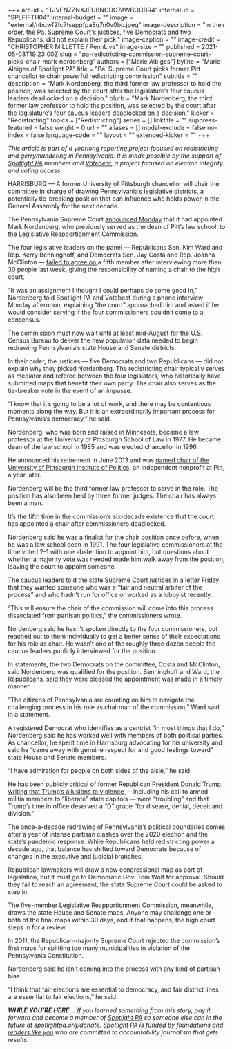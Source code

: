 +++
arc-id = "TJVFNZZNXJFUBNODG7AWBOOBR4"
internal-id = "SPLFIFTH04"
internal-budget = ""
image = "external/nbqwf2fc7tseppfpa8q7n0v0bc.jpeg"
image-description = "In their order, the Pa. Supreme Court's justices, five Democrats and two Republicans, did not explain their pick."
image-caption = ""
image-credit = "CHRISTOPHER MILLETTE / PennLive"
image-size = ""
published = 2021-05-03T19:23:00Z
slug = "pa-redistricting-commission-supreme-court-picks-chair-mark-nordenberg"
authors = ["Marie Albiges"]
byline = "Marie Albiges of Spotlight PA"
title = "Pa. Supreme Court picks former Pitt chancellor to chair powerful redistricting commission"
subtitle = ""
description = "Mark Nordenberg, the third former law professor to hold the position, was selected by the court after the legislature’s four caucus leaders deadlocked on a decision."
blurb = "Mark Nordenberg, the third former law professor to hold the position, was selected by the court after the legislature’s four caucus leaders deadlocked on a decision."
kicker = "Redistricting"
topics = ["Redistricting"]
series = []
linktitle = ""
suppress-featured = false
weight = 0
url = ""
aliases = []
modal-exclude = false
no-index = false
language-code = ""
layout = ""
extended-kicker = ""
+++

<i>This article is part of a yearlong reporting project focused on redistricting and gerrymandering in Pennsylvania. It is made possible by the support of </i><a href="https://lesspage.com/"><i>Spotlight PA</i></a><i> members and </i><a href="https://votebeat.org/"><i>Votebeat</i></a><i>, a project focused on election integrity and voting access.</i>

HARRISBURG — A former University of Pittsburgh chancellor will chair the committee in charge of drawing Pennsylvania’s legislative districts, a potentially tie-breaking position that can influence who holds power in the General Assembly for the next decade.

The Pennsylvania Supreme Court <a href="https://web.archive.org/web/20210527021244/http://www.pacourts.us/assets/opinions/Supreme/out/Order%20Entered%20-%20104765239134335172.pdf?cb=1">announced Monday</a> that it had appointed Mark Nordenberg, who previously served as the dean of Pitt’s law school, to the Legislative Reapportionment Commission.

The four legislative leaders on the panel — Republicans Sen. Kim Ward and Rep. Kerry Benninghoff, and Democrats Sen. Jay Costa and Rep. Joanna McClinton — <a href="https://lesspage.com/news/2021/04/pa-supreme-court-redistricting-chair-democrats-republicans-agreement/">failed to agree on </a>a fifth member after interviewing more than 30 people last week, giving the responsibility of naming a chair to the high court.

<script src="https://lesspage.com/embed.js" async></script><div data-spl-embed-version="1" data-spl-src="https://lesspage.com/embeds/newsletter/"></div>

“It was an assignment I thought I could perhaps do some good in,” Nordenberg told Spotlight PA and Votebeat during a phone interview Monday afternoon, explaining “the court” approached him and asked if he would consider serving if the four commissioners couldn’t come to a consensus.

The commission must now wait until at least mid-August for the U.S. Census Bureau to deliver the new population data needed to begin redrawing Pennsylvania’s state House and Senate districts.

In their order, the justices — five Democrats and two Republicans — did not explain why they picked Nordenberg. The redistricting chair typically serves as mediator and referee between the four legislators, who historically have submitted maps that benefit their own party. The chair also serves as the tie-breaker vote in the event of an impasse.

“I know that it’s going to be a lot of work, and there may be contentious moments along the way. But it is an extraordinarily important process for Pennsylvania’s democracy,” he said.

Nordenberg, who was born and raised in Minnesota, became a law professor at the University of Pittsburgh School of Law in 1977. He became dean of the law school in 1985 and was elected chancellor in 1996.

He announced his retirement in June 2013 and was <a href="https://archive.triblive.com/news/nordenberg-to-chair-pitts-institute-of-politics/">named chair of the University of Pittsburgh Institute of Politics</a>, an independent nonprofit at Pitt, a year later.

Nordenberg will be the third former law professor to serve in the role. The position has also been held by three former judges. The chair has always been a man.

It’s the fifth time in the commission’s six-decade existence that the court has appointed a chair after commissioners deadlocked.

Nordenberg said he was a finalist for the chair position once before, when he was a law school dean in 1991. The four legislative commissioners at the time voted 2-1 with one abstention to appoint him, but questions about whether a majority vote was needed made him walk away from the position, leaving the court to appoint someone.

The caucus leaders told the state Supreme Court justices in a letter Friday that they wanted someone who was a “fair and neutral arbiter of the process” and who hadn’t run for office or worked as a lobbyist recently.

“This will ensure the chair of the commission will come into this process dissociated from partisan politics,” the commissioners wrote.

Nordenberg said he hasn’t spoken directly to the four commissioners, but reached out to them individually to get a better sense of their expectations for his role as chair. He wasn’t one of the roughly three dozen people the caucus leaders publicly interviewed for the position.

In statements, the two Democrats on the committee, Costa and McClinton, said Nordenberg was qualified for the position. Benninghoff and Ward, the Republicans, said they were pleased the appointment was made in a timely manner.

“The citizens of Pennsylvania are counting on him to navigate the challenging process in his role as chairman of the commission,” Ward said in a statement.

A registered Democrat who identifies as a centrist “in most things that I do,” Nordenberg said he has worked well with members of both political parties. As chancellor, he spent time in Harrisburg advocating for his university and said he “came away with genuine respect for and good feelings toward” state House and Senate members.

“I have admiration for people on both sides of the aisle,” he said.

He has been publicly critical of former Republican President Donald Trump, <a href="https://www.post-gazette.com/opinion/Op-Ed/2020/10/31/Mark-Nordenberg-Grading-the-president-s-performance/stories/202010310011">writing that Trump’s allusions to violence </a>— including his call to armed militia members to “liberate” state capitols — were “troubling” and that Trump’s time in office deserved a “D” grade “for disease, denial, deceit and division.”

The once-a-decade redrawing of Pennsylvania’s political boundaries comes after a year of intense partisan clashes over the 2020 election and the state’s pandemic response. While Republicans held redistricting power a decade ago, that balance has shifted toward Democrats because of changes in the executive and judicial branches.

<script src="https://lesspage.com/embed.js" async></script><div data-spl-embed-version="1" data-spl-src="https://lesspage.com/embeds/donate/?teaser_text=If%20you%20learned%20something%2C%20pay%20it%20forward%20and%20become%20a%20member%20of%20Spotlight%20PA%20so%20someone%20else%20can%20in%20the%20future.%20%3Cb%3EFor%20a%20limited%20time%20only%2C%20all%20contributions%20will%20be%20matched%20dollar-for-dollar%20up%20to%20%2415%2C000.%3C%2Fb%3E"></div>

Republican lawmakers will draw a new congressional map as part of legislation, but it must go to Democratic Gov. Tom Wolf for approval. Should they fail to reach an agreement, the state Supreme Court could be asked to step in.

The five-member Legislative Reapportionment Commission, meanwhile, draws the state House and Senate maps. Anyone may challenge one or both of the final maps within 30 days, and if that happens, the high court steps in for a review.

In 2011, the Republican-majority Supreme Court rejected the commission’s first maps for splitting too many municipalities in violation of the Pennsylvania Constitution.

Nordenberg said he isn’t coming into the process with any kind of partisan bias.

“I think that fair elections are essential to democracy, and fair district lines are essential to fair elections,” he said.

<i><b>WHILE YOU’RE HERE...</b></i><i> If you learned something from this story, pay it forward and become a member of </i><a href="https://lesspage.com/"><i>Spotlight PA</i></a><i> so someone else can in the future at </i><a href="http://spotlightpa.org/donate"><i>spotlightpa.org/donate</i></a><i>. Spotlight PA is funded by</i><a href="https://lesspage.com/support"><i> foundations</i></a><i> </i><a href="https://lesspage.com/support"><i>and readers like you</i></a><i> who are committed to accountability journalism that gets results.</i>
